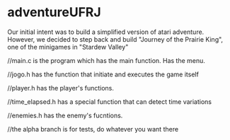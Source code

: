 # adventureUFRJ
Our initial intent was to build a simplified version of atari adventure. However, we decided to step back and build "Journey of the Prairie King", one of the minigames in "Stardew Valley"

//main.c is the program which has the main function. Has the menu.

//jogo.h has the function that initiate and executes the game itself

//player.h has the player's functions.

//time_elapsed.h has a special function that can detect time variations

//enemies.h has the enemy's fucntions.

//the alpha branch is for tests, do whatever you want there

